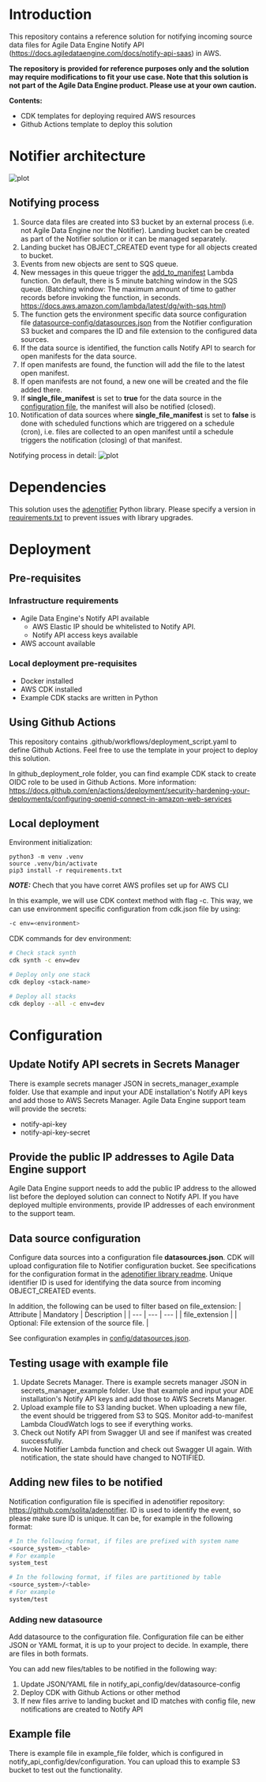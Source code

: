 # Introduction
This repository contains a reference solution for notifying incoming source data files for Agile Data Engine Notify API (https://docs.agiledataengine.com/docs/notify-api-saas) in AWS. 

**The repository is provided for reference purposes only and the solution may require modifications to fit your use case. Note that this solution is not part of the Agile Data Engine product. Please use at your own caution.**

**Contents:**
- CDK templates for deploying required AWS resources
- Github Actions template to deploy this solution

# Notifier architecture
![plot](./docs/aws_notify_api_template.png)

## Notifying process

1. Source data files are created into S3 bucket by an external process (i.e. not Agile Data Engine nor the Notifier). Landing bucket can be created as part of the Notifier solution or it can be managed separately.
2. Landing bucket has OBJECT_CREATED event type for all objects created to bucket.
3. Events from new objects are sent to SQS queue.
4. New messages in this queue trigger the [add_to_manifest](functions/ade_notify_api/add_to_manifest.py) Lambda function. On default, there is 5 minute batching window in the SQS queue. (Batching window: The maximum amount of time to gather records before invoking the function, in seconds. https://docs.aws.amazon.com/lambda/latest/dg/with-sqs.html)
5. The function gets the environment specific data source configuration file [datasource-config/datasources.json](notify_api_config/dev/datasource-config/datasources.json) from the Notifier configuration S3 bucket and compares the ID and file extension to the configured data sources.
6. If the data source is identified, the function calls Notify API to search for open manifests for the data source.
7. If open manifests are found, the function will add the file to the latest open manifest.
8. If open manifests are not found, a new one will be created and the file added there.
9. If **single_file_manifest** is set to **true** for the data source in the [configuration file](cnotify_api_config/dev/datasource-config/datasources.json), the manifest will also be notified (closed).
10. Notification of data sources where **single_file_manifest** is set to **false** is done with scheduled functions which are triggered on a schedule (cron), i.e. files are collected to an open manifest until a schedule triggers the notification (closing) of that manifest.

Notifying process in detail:
![plot](./docs/aws_notifier_process.png)

# Dependencies
This solution uses the [adenotifier](https://github.com/solita/adenotifier) Python library. Please specify a version in [requirements.txt](functions/ade_notify_api/requirements.txt) to prevent issues with library upgrades.

# Deployment
## Pre-requisites
### Infrastructure requirements
- Agile Data Engine's Notify API available
    - AWS Elastic IP should be whitelisted to Notify API.
    - Notify API access keys available
- AWS account available

### Local deployment pre-requisites
- Docker installed
- AWS CDK installed
- Example CDK stacks are written in Python

## Using Github Actions
This repository contains .github/workflows/deployment_script.yaml to define Github Actions. Feel free to use the template in your project to deploy this solution.

In github_deployment_role folder, you can find example CDK stack to create OIDC role to be used in Github Actions. More information: https://docs.github.com/en/actions/deployment/security-hardening-your-deployments/configuring-openid-connect-in-amazon-web-services 

## Local deployment
Environment initialization:
```
python3 -m venv .venv
source .venv/bin/activate
pip3 install -r requirements.txt
```

**_NOTE:_** Chech that you have corret AWS profiles set up for AWS CLI

In this example, we will use CDK context method with flag -c. This way, we can use environment specific configuration from cdk.json file by using:
```bash
-c env=<environment>
```

CDK commands for dev environment:
```bash
# Check stack synth
cdk synth -c env=dev

# Deploy only one stack
cdk deploy <stack-name>

# Deploy all stacks
cdk deploy --all -c env=dev
```

# Configuration
## Update Notify API secrets in Secrets Manager
There is example secrets manager JSON in secrets_manager_example folder. Use that example and input your ADE installation's Notify API keys and add those to AWS Secrets Manager.
Agile Data Engine support team will provide the secrets:
- notify-api-key
- notify-api-key-secret

## Provide the public IP addresses to Agile Data Engine support
Agile Data Engine support needs to add the public IP address to the allowed list before the deployed solution can connect to Notify API. If you have deployed multiple environments, provide IP addresses of each environment to the support team.

## Data source configuration
Configure data sources into a configuration file **datasources.json**. CDK will upload configuration file to Notifier configuration bucket. See specifications for the configuration format in the [adenotifier library readme](https://github.com/solita/adenotifier). Unique identifier ID is used for identifying the data source from incoming OBJECT_CREATED events.

In addition, the following can be used to filter based on file_extension:
| Attribute  | Mandatory | Description |
| --- | --- | --- |
| file_extension  | | Optional: File extension of the source file. |

See configuration examples in [config/datasources.json](notify_api_config/dev/datasource-config/datasources.json).

## Testing usage with example file
1. Update Secrets Manager. There is example secrets manager JSON in secrets_manager_example folder. Use that example and input your ADE installation's Notify API keys and add those to AWS Secrets Manager.
2. Upload example file to S3 landing bucket. When uploading a new file, the event should be triggered from S3 to SQS. Monitor add-to-manifest Lambda CloudWatch logs to see if everything works.
3. Check out Notify API from Swagger UI and see if manifest was created successfully.
4. Invoke Notifier Lambda function and check out Swagger UI again. With notification, the state should have changed to NOTIFIED.

## Adding new files to be notified
Notification configuration file is specified in adenotifier repository: https://github.com/solita/adenotifier. ID is used to identify the event, so please make sure ID is unique. It can be, for example in the following format:
```bash
# In the following format, if files are prefixed with system name
<source_system>_<table>
# For example
system_test

# In the following format, if files are partitioned by table
<source_system>/<table>
# For example
system/test
```

### Adding new datasource
Add datasource to the configuration file. Configuration file can be either JSON or YAML format, it is up to your project to decide. In example, there are files in both formats.

You can add new files/tables to be notified in the following way:
1. Update JSON/YAML file in notify_api_config/dev/datasource-config
2. Deploy CDK with Github Actions or other method
3. If new files arrive to landing bucket and ID matches with config file, new notifications are created to Notify API

## Example file
There is example file in example_file folder, which is configured in notify_api_config/dev/configuration. You can upload this to example S3 bucket to test out the functionality.